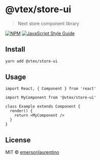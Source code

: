 # @vtex/store-ui

> Next store component library

[![NPM](https://img.shields.io/npm/v/@vtex/store-ui.svg)](https://www.npmjs.com/package/@vtex/store-ui) [![JavaScript Style Guide](https://img.shields.io/badge/code_style-standard-brightgreen.svg)](https://standardjs.com)

## Install

```bash
yarn add @vtex/store-ui
```

## Usage

```tsx
import React, { Component } from 'react'

import MyComponent from '@vtex/store-ui'

class Example extends Component {
  render() {
    return <MyComponent />
  }
}
```

## License

MIT © [emersonlaurentino](https://github.com/emersonlaurentino)
